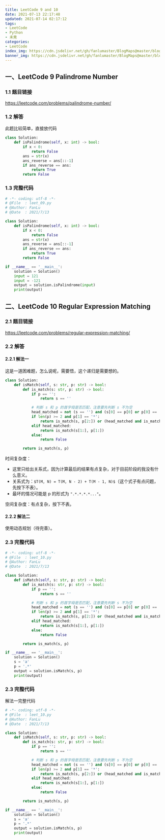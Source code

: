 ```yaml
---
title: LeetCode 9 and 10
date: 2021-07-13 22:17:48
updated: 2021-07-14 02:17:12
tags:
- LeetCode
- Python
- 未竟
categories:
- LeetCode
index_img: https://cdn.jsdelivr.net/gh/fanlumaster/BlogMaps@master/blogs/pictures/20210713231433.png
banner_img: https://cdn.jsdelivr.net/gh/fanlumaster/BlogMaps@master/blogs/pictures/20210713231433.png
---
```


## 一、LeetCode 9 Palindrome Number

### 1.1 题目链接

<https://leetcode.com/problems/palindrome-number/>

### 1.2 解答

此题比较简单，直接放代码

```py
class Solution:
    def isPalindrome(self, x: int) -> bool:
        if x < 0:
            return False
        ans = str(x)
        ans_reverse = ans[::-1]
        if ans_reverse == ans:
            return True
        return False
```

### 1.3 完整代码

```py
# -*- coding: utf-8 -*-
# @File  : leet_09.py
# @Author: FanLu
# @Date  : 2021/7/13

class Solution:
    def isPalindrome(self, x: int) -> bool:
        if x < 0:
            return False
        ans = str(x)
        ans_reverse = ans[::-1]
        if ans_reverse == ans:
            return True
        return False

if __name__ == '__main__':
    solution = Solution()
    input = 121
    input = -121
    output = solution.isPalindrome(input)
    print(output)

```

## 二、LeetCode 10 Regular Expression Matching

### 2.1 题目链接

<https://leetcode.com/problems/regular-expression-matching/>

### 2.2 解答

#### 2.2.1 解法一

这是一道困难题，怎么说呢，需要悟，这个递归是需要想的。

```py
class Solution:
    def isMatch(self, s: str, p: str) -> bool:
        def is_match(s: str, p: str) -> bool:
            if p == '':
                return s == ''

            # 判断 s 和 p 的首字母是否匹配，注意要先判断 s 不为空
            head_matched = not (s == '') and (s[0] == p[0] or p[0] == '.')
            if len(p) >= 2 and p[1] == '*':
                return is_match(s, p[2:]) or (head_matched and is_match(s[1:], p))
            elif head_matched:
                return is_match(s[1:], p[1:])
            else:
                return False

        return is_match(s, p)
```

时间复杂度：

- 这里只给出关系式，因为计算最后的结果有点复杂，对于目前阶段的我没有什么意义。
- 关系式为：`$T(M, N) = T(M, N - 2) + T(M - 1, N)$`（这个式子有点问题，先按下不表）。
- 最坏的情况可能是 p 的形式为 `".*.*.*.*..."`。

空间复杂度：有点复杂，按下不表。

#### 2.2.2 解法二

使用动态规划（待完善）。

### 2.3 完整代码

```py
# -*- coding: utf-8 -*-
# @File  : leet_10.py
# @Author: FanLu
# @Date  : 2021/7/13

class Solution:
    def isMatch(self, s: str, p: str) -> bool:
        def is_match(s: str, p: str) -> bool:
            if p == '':
                return s == ''

            # 判断 s 和 p 的首字母是否匹配，注意要先判断 s 不为空
            head_matched = not (s == '') and (s[0] == p[0] or p[0] == '.')
            if len(p) >= 2 and p[1] == '*':
                return is_match(s, p[2:]) or (head_matched and is_match(s[1:], p))
            elif head_matched:
                return is_match(s[1:], p[1:])
            else:
                return False

        return is_match(s, p)

if __name__ == '__main__':
    solution = Solution()
    s = 'a'
    p = '.*'
    output = solution.isMatch(s, p)
    print(output)

```

### 2.3 完整代码

解法一完整代码

```py
# -*- coding: utf-8 -*-
# @File  : leet_10.py
# @Author: FanLu
# @Date  : 2021/7/13

class Solution:
    def isMatch(self, s: str, p: str) -> bool:
        def is_match(s: str, p: str) -> bool:
            if p == '':
                return s == ''

            # 判断 s 和 p 的首字母是否匹配，注意要先判断 s 不为空
            head_matched = not (s == '') and (s[0] == p[0] or p[0] == '.')
            if len(p) >= 2 and p[1] == '*':
                return is_match(s, p[2:]) or (head_matched and is_match(s[1:], p))
            elif head_matched:
                return is_match(s[1:], p[1:])
            else:
                return False

        return is_match(s, p)

if __name__ == '__main__':
    solution = Solution()
    s = 'a'
    p = '.*'
    output = solution.isMatch(s, p)
    print(output)

```